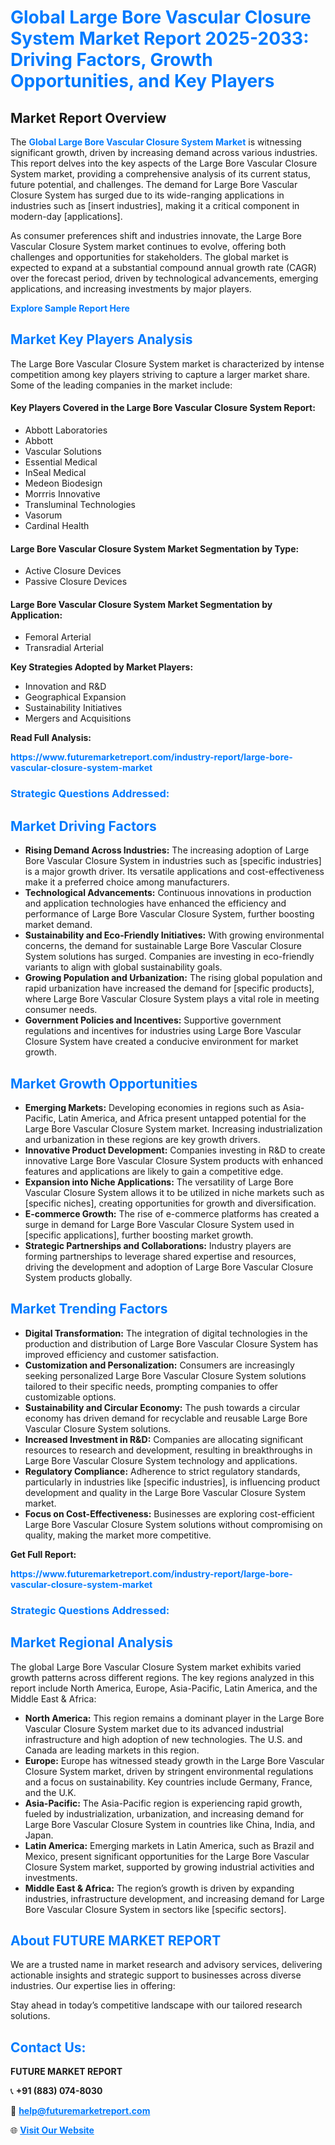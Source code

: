 <h1 style="color: #007BFF;">Global Large Bore Vascular Closure System Market Report 2025-2033: Driving Factors, Growth Opportunities, and Key Players</h1>

<section id="overview">
<h2>Market Report Overview</h2>
<p>The <a href="https://www.futuremarketreport.com/industry-report/large-bore-vascular-closure-system-market" style="color: #007BFF; text-decoration: none;"><strong>Global Large Bore Vascular Closure System Market</strong></a> is witnessing significant growth, driven by increasing demand across various industries. This report delves into the key aspects of the Large Bore Vascular Closure System market, providing a comprehensive analysis of its current status, future potential, and challenges. The demand for Large Bore Vascular Closure System has surged due to its wide-ranging applications in industries such as [insert industries], making it a critical component in modern-day [applications].</p>
<p>As consumer preferences shift and industries innovate, the Large Bore Vascular Closure System market continues to evolve, offering both challenges and opportunities for stakeholders. The global market is expected to expand at a substantial compound annual growth rate (CAGR) over the forecast period, driven by technological advancements, emerging applications, and increasing investments by major players.</p>
</section>

<section id="overview">
<p><a href="https://www.futuremarketreport.com/request-sample/reportId=59897" style="color: #007BFF; text-decoration: none;"><strong>Explore Sample Report Here</strong></a></p>
</section>

<section id="key-players">
<h2 style="color: #007BFF;">Market Key Players Analysis</h2>
<p>The Large Bore Vascular Closure System market is characterized by intense competition among key players striving to capture a larger market share. Some of the leading companies in the market include:</p>
<h4>Key Players Covered in the Large Bore Vascular Closure System Report:</h4>
<ul><li>Abbott Laboratories</li><li>Abbott</li><li>Vascular Solutions</li><li>Essential Medical</li><li>InSeal Medical</li><li>Medeon Biodesign</li><li>Morrris Innovative</li><li>Transluminal Technologies</li><li>Vasorum</li><li>Cardinal Health</li></ul>
<h4>Large Bore Vascular Closure System Market Segmentation by Type:</h4>
<ul><li>Active Closure Devices</li><li>Passive Closure Devices</li></ul>

<h4>Large Bore Vascular Closure System Market Segmentation by Application:</h4>
<ul><li>Femoral Arterial</li><li>Transradial Arterial</li></ul>
<p><strong>Key Strategies Adopted by Market Players:</strong></p>
<ul>
<li>Innovation and R&D</li>
<li>Geographical Expansion</li>
<li>Sustainability Initiatives</li>
<li>Mergers and Acquisitions</li>
</ul>
</section>

<section>
<p><strong>Read Full Analysis: </strong></p><a href="https://www.futuremarketreport.com/industry-report/large-bore-vascular-closure-system-market" style="color: #007BFF; text-decoration: none;"><strong>https://www.futuremarketreport.com/industry-report/large-bore-vascular-closure-system-market</strong></a>
<h3 style="color: #007BFF;">Strategic Questions Addressed:</h3>
</section>

<section id="driving-factors">
<h2 style="color: #007BFF;">Market Driving Factors</h2>
<ul>
<li><strong>Rising Demand Across Industries:</strong> The increasing adoption of Large Bore Vascular Closure System in industries such as [specific industries] is a major growth driver. Its versatile applications and cost-effectiveness make it a preferred choice among manufacturers.</li>
<li><strong>Technological Advancements:</strong> Continuous innovations in production and application technologies have enhanced the efficiency and performance of Large Bore Vascular Closure System, further boosting market demand.</li>
<li><strong>Sustainability and Eco-Friendly Initiatives:</strong> With growing environmental concerns, the demand for sustainable Large Bore Vascular Closure System solutions has surged. Companies are investing in eco-friendly variants to align with global sustainability goals.</li>
<li><strong>Growing Population and Urbanization:</strong> The rising global population and rapid urbanization have increased the demand for [specific products], where Large Bore Vascular Closure System plays a vital role in meeting consumer needs.</li>
<li><strong>Government Policies and Incentives:</strong> Supportive government regulations and incentives for industries using Large Bore Vascular Closure System have created a conducive environment for market growth.</li>
</ul>
</section>

<section id="growth-opportunities">
<h2 style="color: #007BFF;">Market Growth Opportunities</h2>
<ul>
<li><strong>Emerging Markets:</strong> Developing economies in regions such as Asia-Pacific, Latin America, and Africa present untapped potential for the Large Bore Vascular Closure System market. Increasing industrialization and urbanization in these regions are key growth drivers.</li>
<li><strong>Innovative Product Development:</strong> Companies investing in R&D to create innovative Large Bore Vascular Closure System products with enhanced features and applications are likely to gain a competitive edge.</li>
<li><strong>Expansion into Niche Applications:</strong> The versatility of Large Bore Vascular Closure System allows it to be utilized in niche markets such as [specific niches], creating opportunities for growth and diversification.</li>
<li><strong>E-commerce Growth:</strong> The rise of e-commerce platforms has created a surge in demand for Large Bore Vascular Closure System used in [specific applications], further boosting market growth.</li>
<li><strong>Strategic Partnerships and Collaborations:</strong> Industry players are forming partnerships to leverage shared expertise and resources, driving the development and adoption of Large Bore Vascular Closure System products globally.</li>
</ul>
</section>

<section id="trending-factors">
<h2 style="color: #007BFF;">Market Trending Factors</h2>
<ul>
<li><strong>Digital Transformation:</strong> The integration of digital technologies in the production and distribution of Large Bore Vascular Closure System has improved efficiency and customer satisfaction.</li>
<li><strong>Customization and Personalization:</strong> Consumers are increasingly seeking personalized Large Bore Vascular Closure System solutions tailored to their specific needs, prompting companies to offer customizable options.</li>
<li><strong>Sustainability and Circular Economy:</strong> The push towards a circular economy has driven demand for recyclable and reusable Large Bore Vascular Closure System solutions.</li>
<li><strong>Increased Investment in R&D:</strong> Companies are allocating significant resources to research and development, resulting in breakthroughs in Large Bore Vascular Closure System technology and applications.</li>
<li><strong>Regulatory Compliance:</strong> Adherence to strict regulatory standards, particularly in industries like [specific industries], is influencing product development and quality in the Large Bore Vascular Closure System market.</li>
<li><strong>Focus on Cost-Effectiveness:</strong> Businesses are exploring cost-efficient Large Bore Vascular Closure System solutions without compromising on quality, making the market more competitive.</li>
</ul>
</section>

<section>
<p><strong>Get Full Report: </strong></p><a href="https://www.futuremarketreport.com/industry-report/large-bore-vascular-closure-system-market" style="color: #007BFF; text-decoration: none;"><strong>https://www.futuremarketreport.com/industry-report/large-bore-vascular-closure-system-market</strong></a>
<h3 style="color: #007BFF;">Strategic Questions Addressed:</h3>
</section>


<section id="regional-analysis">
<h2 style="color: #007BFF;">Market Regional Analysis</h2>
<p>The global Large Bore Vascular Closure System market exhibits varied growth patterns across different regions. The key regions analyzed in this report include North America, Europe, Asia-Pacific, Latin America, and the Middle East & Africa:</p>
<ul>
<li><strong>North America:</strong> This region remains a dominant player in the Large Bore Vascular Closure System market due to its advanced industrial infrastructure and high adoption of new technologies. The U.S. and Canada are leading markets in this region.</li>
<li><strong>Europe:</strong> Europe has witnessed steady growth in the Large Bore Vascular Closure System market, driven by stringent environmental regulations and a focus on sustainability. Key countries include Germany, France, and the U.K.</li>
<li><strong>Asia-Pacific:</strong> The Asia-Pacific region is experiencing rapid growth, fueled by industrialization, urbanization, and increasing demand for Large Bore Vascular Closure System in countries like China, India, and Japan.</li>
<li><strong>Latin America:</strong> Emerging markets in Latin America, such as Brazil and Mexico, present significant opportunities for the Large Bore Vascular Closure System market, supported by growing industrial activities and investments.</li>
<li><strong>Middle East & Africa:</strong> The region’s growth is driven by expanding industries, infrastructure development, and increasing demand for Large Bore Vascular Closure System in sectors like [specific sectors].</li>
</ul>
</section>

<footer>
<h2 style="color: #007BFF;">About FUTURE MARKET REPORT</h2>
<p>We are a trusted name in market research and advisory services, delivering actionable insights and strategic support to businesses across diverse industries. Our expertise lies in offering:</p>

<p>Stay ahead in today’s competitive landscape with our tailored research solutions.</p>

<h2 style="color: #007BFF;">Contact Us:</h2>
<p><strong>FUTURE MARKET REPORT</strong></p>
<p>📞 <strong>+91 (883) 074-8030</strong></p>
<p>📧 <strong><a href="mailto:help@futuremarketreport.com" style="color: #007BFF;">help@futuremarketreport.com</a></strong></p>
<p>🌐 <strong><a href="https://www.futuremarketreport.com/" style="color: #007BFF;">Visit Our Website</a></strong></p>
</footer>